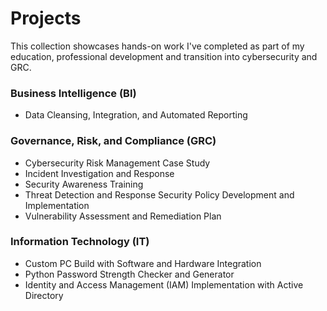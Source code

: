 # Projects 
This collection showcases hands-on work I've completed as part of my education, professional development and transition into cybersecurity and GRC.

### Business Intelligence (BI)
- Data Cleansing, Integration, and Automated Reporting
### Governance, Risk, and Compliance (GRC)
- Cybersecurity Risk Management Case Study
- Incident Investigation and Response
- Security Awareness Training
- Threat Detection and Response
  Security Policy Development and Implementation
- Vulnerability Assessment and Remediation Plan
### Information Technology (IT)
- Custom PC Build with Software and Hardware Integration
- Python Password Strength Checker and Generator
- Identity and Access Management (IAM) Implementation with Active Directory
